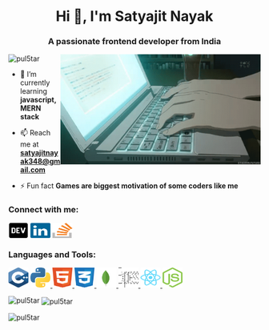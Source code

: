 <h1 align="center">Hi 👋, I'm Satyajit Nayak</h1>
<h3 align="center">A passionate frontend developer from India</h3>

<img align="right" alt="coding" width="400" src="/animesher.com_code-computer-html-197855.gif">

<p align="left"> <img src="https://komarev.com/ghpvc/?username=pul5tar&label=Profile%20views&color=0e75b6&style=flat"
        alt="pul5tar" /> </p>

- 🌱 I’m currently learning **javascript, MERN stack**

- 📫 Reach me at **satyajitnayak348@gmail.com**

- ⚡ Fun fact **Games are biggest motivation of some coders like me**

<h3 align="left">Connect with me:</h3>
<p align="left">
    <a href="https://app.daily.dev/PuL5Tar" target="blank"><img align="center" src="/Social-svgs/devto.svg"
            alt="pul5tar" height="30" width="40" /></a>
    <a href="https://www.linkedin.com/in/satyajit-nayak-42b8a01a1
    " target="blank"><img align="center" src="/Social-svgs/linkedin-icon-2.svg" alt="satyajit nayak" height="30"
            width="40" /></a>
    <a href="https://stackoverflow.com/users/16443462/pul5tar" target="blank"><img align="center"
            src="/Social-svgs/stack-overflow.svg" alt="pul5tar" height="30" width="40" /></a>
</p>

<h3 align="left">Languages and Tools:</h3>
<p align="left">
    <a href="https://www.w3schools.com/cpp/" target="_blank" rel="noreferrer">
        <img src="https://raw.githubusercontent.com/PuL5TaR/PuL5TaR/master/Language-svgs/cpp.svg" alt="cplusplus" width="40" height="40" /></a>
    <a href="/Language-svgs/python-5.svg" alt="python" width="40" height="40">
        <img src="./Language-svgs/python-5.svg" alt="nodejs" width="40" height="40" /> </a>
    <a href="https://firebase.google.com/" target="_blank" rel="noreferrer">
        <img src="/Language-svgs/html-1.svg" alt="html5" width="40" height="40" /> </a>
    <a href="https://www.w3schools.com/css/" target="_blank" rel="noreferrer">
        <img src="/Language-svgs/css-3.svg" alt="css3" width="40" height="40" /> </a>
    <a href="https://www.mongodb.com/" target="_blank" rel="noreferrer">
        <img src="/Language-svgs/mongodb-icon-1.svg" alt="mongodb" width="40" height="40" /> </a>
    <a href="https://expressjs.com" target="_blank" rel="noreferrer">
        <img src="/Language-svgs/express-109.svg" alt="express" width="40" height="40" /> </a>
    <a href="https://reactjs.org/" target="_blank" rel="noreferrer">
        <img src="/Language-svgs/react-2.svg" alt="react" width="40" height="40" /> </a>
    <a href="https://nodejs.org" target="_blank" rel="noreferrer">
        <img src="/Language-svgs/nodejs-icon.svg" alt="nodejs" width="40" height="40" /> </a>
</p>

<p><img align="left"
        src="https://github-readme-stats.vercel.app/api/top-langs?username=pul5tar&show_icons=true&locale=en&layout=compact"
        alt="pul5tar" /></p>

<p>&nbsp;<img align="center" src="https://github-readme-stats.vercel.app/api?username=pul5tar&show_icons=true&locale=en"
        alt="pul5tar" /></p>

<p><img align="center" src="https://github-readme-streak-stats.herokuapp.com/?user=pul5tar&" alt="pul5tar" /></p>
